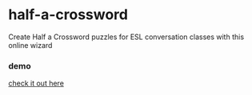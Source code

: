 # half-a-crossword
Create Half a Crossword puzzles for ESL conversation classes with this online wizard
### demo
[check it out here](http://monolithpl.github.io/half-a-crossword/demo)
